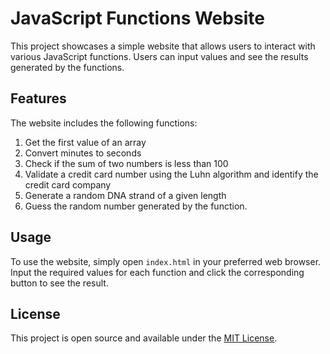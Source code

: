 # JavaScript Functions Website

This project showcases a simple website that allows users to interact with various JavaScript functions. Users can input values and see the results generated by the functions.

## Features

The website includes the following functions:

1. Get the first value of an array
2. Convert minutes to seconds
3. Check if the sum of two numbers is less than 100
4. Validate a credit card number using the Luhn algorithm and identify the credit card company
5. Generate a random DNA strand of a given length
6. Guess the random number generated by the function.

## Usage

To use the website, simply open `index.html` in your preferred web browser. Input the required values for each function and click the corresponding button to see the result.

## License

This project is open source and available under the [MIT License](LICENSE).

